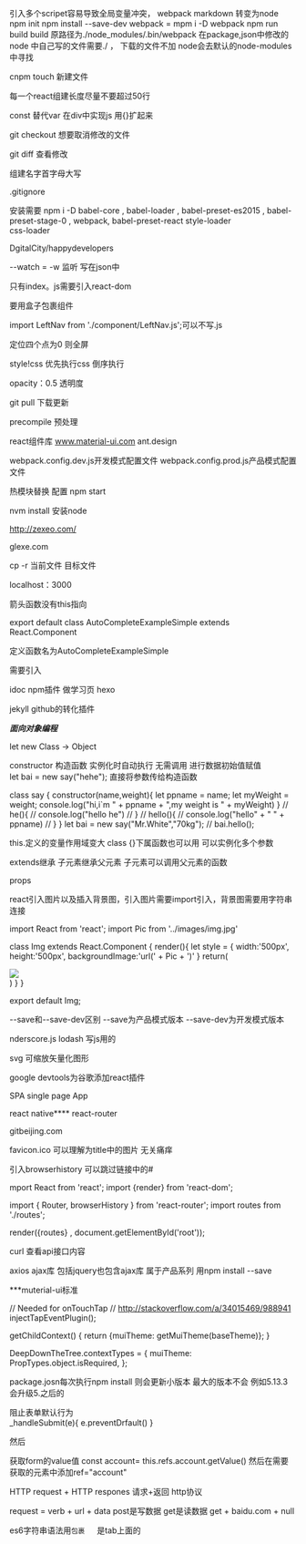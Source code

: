 引入多个scripet容易导致全局变量冲突，
webpack
markdown
转变为node   npm init
npm install --save-dev webpack    =    mpm i -D webpack
npm run build
build  原路径为./node_modules/.bin/webpack    在package,json中修改的
node  中自己写的文件需要./   ， 下载的文件不加   node会去默认的node-modules中寻找


cnpm
touch  新建文件



每一个react组建长度尽量不要超过50行


const  替代var
在div中实现js  用{}扩起来


git checkout 想要取消修改的文件

git diff  查看修改


组建名字首字母大写


.gitignore

安装需要
npm i -D babel-core ,
babel-loader  ,
babel-preset-es2015 ,
babel-preset-stage-0 ,
webpack,
babel-preset-react
style-loader   
css-loader



DgitalCity/happydevelopers


--watch   =   -w  监听  写在json中


只有index。js需要引入react-dom


要用盒子包裹组件  


import LeftNav from './component/LeftNav.js';可以不写.js



定位四个点为0   则全屏



style!css   优先执行css  倒序执行



opacity：0.5  透明度

git pull  下载更新


precompile  预处理


react组件库   www.material-ui.com    ant.design


webpack.config.dev.js开发模式配置文件
webpack.config.prod.js产品模式配置文件



热模块替换   配置   npm start

nvm install   安装node

http://zexeo.com/


glexe.com


cp -r 当前文件  目标文件


localhost：3000


箭头函数没有this指向



export default class AutoCompleteExampleSimple extends React.Component 

定义函数名为AutoCompleteExampleSimple


  <div>
          <RaisedButton label="Default" />
          <RaisedButton label="Primary" primary={true} />
          <RaisedButton label="Full width" fullWidth={true} />
          <AutoCompleteExampleSimple />
      </div>

需要引入<AutoCompleteExampleSimple />


idoc  npm插件  做学习页   hexo

jekyll  github的转化插件


***面向对象编程***


let   new  Class ->  Object


<script type="text/javascript">
    class hello {
      sayName() {
        alert("hello")
      }
    };
    let bai = new hello;
    bai.sayName();

  </script>


constructor  构造函数  实例化时自动执行  无需调用   进行数据初始值赋值  
let bai = new say("hehe");  直接将参数传给构造函数

class say {
    constructor(name,weight){
      let ppname = name;
      let myWeight = weight;
      console.log("hi,i`m " + ppname + ",my weight is " + myWeight)
    }
    // he(){
    //   console.log("hello he")
    // }
    // hello(){
    //   console.log("hello" + " " + ppname)
    // }
  }
  let bai = new say("Mr.White","70kg");
  // bai.hello();



this.定义的变量作用域变大  class {}下属函数也可以用
可以实例化多个参数

  <script type="text/javascript">
  class say {
    constructor(name,weight){
      this.ppname = name;
      this.myWeight = weight;
      // console.log("hi,i`m " + ppname + ",my weight is " + myWeight)
    }
    he(){
      console.log("hello he" + this.myWeight)
    }

    hello(){

      console.log("hello" + " " + this.ppname)
    }
  }
  let bai = new say("Mr.White","70kg");
  let hei = new say("Mr.Black","80kg");
  bai.hello();
  bai.he();
  hei.hello();
  hei.he()


  </script>



extends继承
子元素继承父元素  子元素可以调用父元素的函数



props




react引入图片以及插入背景图，引入图片需要import引入，背景图需要用字符串连接


import React from 'react';
import Pic from '../images/img.jpg'

class Img extends React.Component {
  render(){
    let style = {
      width:'500px',
      height:'500px',
      backgroundImage:'url(' + Pic + ')'
    }
    return(
      <div>
        <img src={Pic} />
        <div style={style}></div>
      </div>
    )
  }
}

export default Img;


--save和--save-dev区别   --save为产品模式版本  --save-dev为开发模式版本



nderscore.js   lodash   写js用的


svg  可缩放矢量化图形

google devtools为谷歌添加react插件


SPA   single page App


react native****
react-router


gitbeijing.com




favicon.ico   可以理解为title中的图片  无关痛痒





引入browserhistory   可以跳过链接中的#

mport React from 'react';
import {render} from 'react-dom';






import { Router, browserHistory } from 'react-router';
import routes from './routes';

render(<Router history={browserHistory}>{routes}</Router>
, document.getElementById('root'));





curl  查看api接口内容



axios   ajax库   包括jquery也包含ajax库   属于产品系列  用npm install --save

***muterial-ui标准

// Needed for onTouchTap
// http://stackoverflow.com/a/34015469/988941
injectTapEventPlugin();


getChildContext() {
    return {muiTheme: getMuiTheme(baseTheme)};
  }

DeepDownTheTree.contextTypes = {
  muiTheme: PropTypes.object.isRequired,
};





package.josn每次执行npm install   则会更新小版本  最大的版本不会  例如5.13.3   会升级5.之后的



阻止表单默认行为   
_handleSubmit(e){
	e.preventDrfault()
}

然后<form onSubmit={this._handleSubmit.bind(this)}>


获取form的value值
const account= this.refs.account.getValue()
然后在需要获取的元素中添加ref="account"


HTTP request  +  HTTP respones   请求+返回    http协议

request = verb + url + data   post是写数据  get是读数据
	  get  + baidu.com + null




es6字符串语法用``包裹   ``是tab上面的

